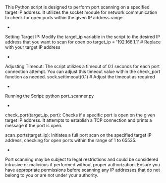 This Python script is designed to perform port scanning on a specified target IP address. It utilizes the socket module for network communication to check for open ports within the given IP address range.


-


Setting Target IP: Modify the target_ip variable in the script to the desired IP address that you want to scan for open po
target_ip = '192.168.1.1'  # Replace with your target IP address


-


Adjusting Timeout: The script utilizes a timeout of 0.1 seconds for each port connection attempt. You can adjust this timeout value within the check_port function as needed.
sock.settimeout(0.1)  # Adjust the timeout as required


-


Running the Script:
python port_scanner.py


-



check_port(target_ip, port): Checks if a specific port is open on the given target IP address. It attempts to establish a TCP connection and prints a message if the port is open.

scan_ports(target_ip): Initiates a full port scan on the specified target IP address, checking for open ports within the range of 1 to 65535.





-




Port scanning may be subject to legal restrictions and could be considered intrusive or malicious if performed without proper authorization. 
Ensure you have appropriate permissions before scanning any IP addresses that do not belong to you or are not under your authority.
